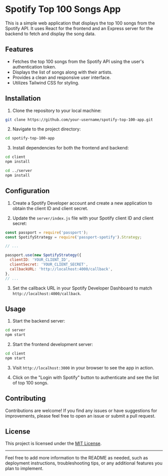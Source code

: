 # Spotify Top 100 Songs App

This is a simple web application that displays the top 100 songs from the Spotify API. It uses React for the frontend and an Express server for the backend to fetch and display the song data.

## Features

- Fetches the top 100 songs from the Spotify API using the user's authentication token.
- Displays the list of songs along with their artists.
- Provides a clean and responsive user interface.
- Utilizes Tailwind CSS for styling.

## Installation

1. Clone the repository to your local machine:

```bash
git clone https://github.com/your-username/spotify-top-100-app.git
```

2. Navigate to the project directory:

```bash
cd spotify-top-100-app
```

3. Install dependencies for both the frontend and backend:

```bash
cd client
npm install

cd ../server
npm install
```

## Configuration

1. Create a Spotify Developer account and create a new application to obtain the client ID and client secret.

2. Update the `server/index.js` file with your Spotify client ID and client secret:

```javascript
const passport = require('passport');
const SpotifyStrategy = require('passport-spotify').Strategy;

// ...

passport.use(new SpotifyStrategy({
  clientID: 'YOUR_CLIENT_ID',
  clientSecret: 'YOUR_CLIENT_SECRET',
  callbackURL: 'http://localhost:4000/callback',
},
// ...
```

3. Set the callback URL in your Spotify Developer Dashboard to match `http://localhost:4000/callback`.

## Usage

1. Start the backend server:

```bash
cd server
npm start
```

2. Start the frontend development server:

```bash
cd client
npm start
```

3. Visit `http://localhost:3000` in your browser to see the app in action.

4. Click on the "Login with Spotify" button to authenticate and see the list of top 100 songs.

## Contributing

Contributions are welcome! If you find any issues or have suggestions for improvements, please feel free to open an issue or submit a pull request.

## License

This project is licensed under the [MIT License](LICENSE).

---

Feel free to add more information to the README as needed, such as deployment instructions, troubleshooting tips, or any additional features you plan to implement.
